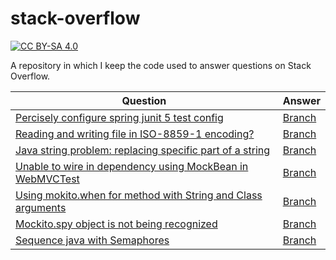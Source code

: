 # stack-overflow

[![CC BY-SA 4.0][cc-by-sa-shield]][stack-overflow-licensing]

A repository in which I keep the code used to answer questions on Stack Overflow.

|Question|Answer|
|---|---|
|[Percisely configure spring junit 5 test config](https://stackoverflow.com/questions/63342469)|[Branch](https://github.com/Jonarzz/stack-overflow/tree/63342469)|
|[Reading and writing file in ISO-8859-1 encoding?](https://stackoverflow.com/questions/63363359)|[Branch](https://github.com/Jonarzz/stack-overflow/tree/63363359)|
|[Java string problem: replacing specific part of a string](https://stackoverflow.com/questions/63364411)|[Branch](https://github.com/Jonarzz/stack-overflow/tree/63364411)|
|[Unable to wire in dependency using MockBean in WebMVCTest](https://stackoverflow.com/questions/63382047)|[Branch](https://github.com/Jonarzz/stack-overflow/tree/63382047)|
|[Using mokito.when for method with String and Class<T> arguments](https://stackoverflow.com/questions/63438057)|[Branch](https://github.com/Jonarzz/stack-overflow/tree/63438057)|
|[Mockito.spy object is not being recognized](https://stackoverflow.com/questions/64511818/mockito-spy-object-is-not-being-recognized/64514179#64514179)|[Branch](https://github.com/Jonarzz/stack-overflow/tree/64511818)|
|[Sequence java with Semaphores](https://stackoverflow.com/questions/72853368/sequence-java-with-semaphores)|[Branch](https://github.com/Jonarzz/stack-overflow/tree/72853368)|

[stack-overflow-licensing]: https://stackoverflow.com/help/licensing
[cc-by-sa-shield]: https://img.shields.io/badge/License-CC%20BY--SA%204.0-lightgrey.svg
